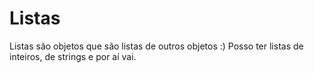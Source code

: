 # Listas

 Listas são objetos que são listas de outros objetos :)
 Posso ter listas de inteiros, de strings e por aí vai. 
 
 